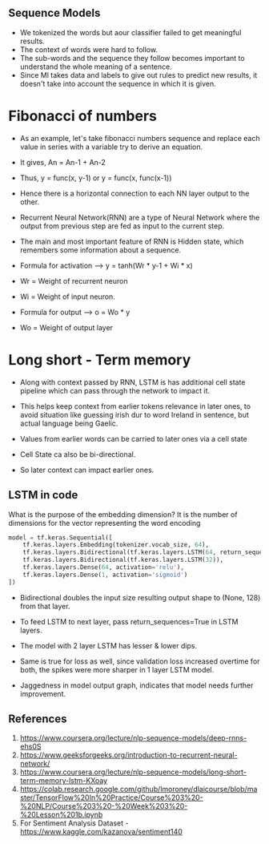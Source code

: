 ## Sequence Models
- We tokenized the words but aour classifier failed to get meaningful results.
- The context of words were hard to follow.
- The sub-words and the sequence they follow becomes important to understand the whole meaning of a sentence.
- Since Ml takes data and labels to give out rules to predict new results, it doesn't take into account the sequence in which it is given.

# Fibonacci of numbers
- As an example, let's take fibonacci numbers sequence and replace each value in series with a variable try to derive an equation.
- It gives, An = An-1 + An-2
- Thus, y = func(x, y-1) or y = func(x, func(x-1))
- Hence there is a horizontal connection to each NN layer output to the other.

- Recurrent Neural Network(RNN) are a type of Neural Network where the output from previous step are fed as input to the current step.
- The main and most important feature of RNN is Hidden state, which remembers some information about a sequence.
- Formula for activation --> y = tanh(Wr * y-1 + Wi * x)
- Wr = Weight of recurrent neuron
- Wi = Weight of input neuron.

- Formula for output --> o = Wo * y
- Wo = Weight of output layer

# Long short - Term memory
- Along with context passed by RNN, LSTM is has additional cell state pipeline which can pass through the network to impact it.
- This helps keep context from earlier tokens relevance in later ones, to avoid situation like guessing irish dur to word Ireland in sentence, but actual language being Gaelic.
- Values from earlier words can be carried to later ones via a cell state

- Cell State ca also be bi-directional.
- So later context can impact earlier ones.

## LSTM in code
What is the purpose of the embedding dimension?
It is the number of dimensions for the vector representing the word encoding
```python
model = tf.keras.Sequential([
    tf.keras.layers.Embedding(tokenizer.vocab_size, 64),
    tf.keras.layers.Bidirectional(tf.keras.layers.LSTM(64, return_sequences=True)),
    tf.keras.layers.Bidirectional(tf.keras.layers.LSTM(32)),
    tf.keras.layers.Dense(64, activation='relu'),
    tf.keras.layers.Dense(1, activation='sigmoid')
])
```
- Bidirectional doubles the input size resulting output shape to (None, 128) from that layer.
- To feed LSTM to next layer, pass return_sequences=True in LSTM layers.
- The model with 2 layer LSTM has lesser & lower dips.
- Same is true for loss as well, since validation loss increased overtime for both, the spikes were more sharper in 1 layer LSTM model.

- Jaggedness in model output graph, indicates that model needs further improvement.

## References
1. https://www.coursera.org/lecture/nlp-sequence-models/deep-rnns-ehs0S
2. https://www.geeksforgeeks.org/introduction-to-recurrent-neural-network/
3. https://www.coursera.org/lecture/nlp-sequence-models/long-short-term-memory-lstm-KXoay
4. https://colab.research.google.com/github/lmoroney/dlaicourse/blob/master/TensorFlow%20In%20Practice/Course%203%20-%20NLP/Course%203%20-%20Week%203%20-%20Lesson%201b.ipynb
5. For Sentiment Analysis Dataset - https://www.kaggle.com/kazanova/sentiment140